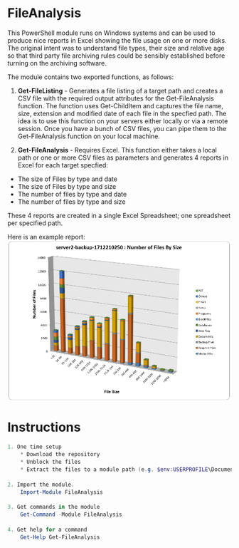 # FileAnalysis

This PowerShell module runs on Windows systems and can be used to produce nice reports in Excel showing the file usage on one or more disks. The original intent was to understand file types, their size and relative age so that third party file archiving rules could be sensibly established before turning on the archiving software.

The module contains two exported functions, as follows:

1. **Get-FileListing** - Generates a file listing of a target path and creates a CSV file with the required output attributes for the Get-FileAnalysis function. The function uses Get-ChildItem and captures the file name, size, extension and modified date of each file in the specfied path. The idea is to use this function on your servers either locally or via a remote session. Once you have a bunch of CSV files, you can pipe them to the Get-FileAnalysis function on your local machine. 

2. **Get-FileAnalysis** - Requires Excel. This function either takes a local path or one or more CSV files as parameters and generates 4 reports in Excel for each target specfied:
  * The size of Files by type and date
  * The size of Files by type and size
  * The number of files by type and date
  * The number of files by type and size

These 4 reports are created in a single Excel Spreadsheet; one spreadsheet per specified path.

Here is an example report:
![Number of Files by Size](/Media/NumberFilesBySize.PNG)

# Instructions

```powershell
1. One time setup
    * Download the repository
    * Unblock the files
    * Extract the files to a module path (e.g. $env:USERPROFILE\Documents\WindowsPowerShell\Modules\FileAnalysis)

2. Import the module.
    Import-Module FileAnalysis

3. Get commands in the module
    Get-Command -Module FileAnalysis

4. Get help for a command
    Get-Help Get-FileAnalysis
```

